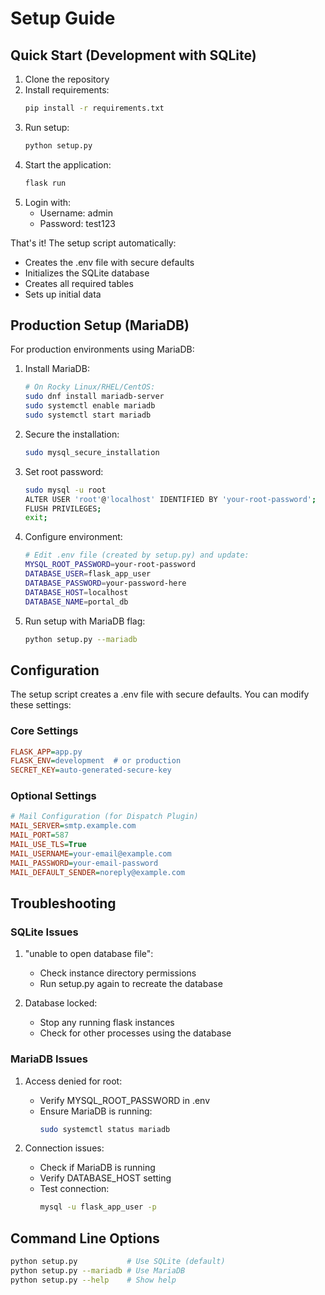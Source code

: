 # Setup Guide

## Quick Start (Development with SQLite)

1. Clone the repository
2. Install requirements:
   ```bash
   pip install -r requirements.txt
   ```
3. Run setup:
   ```bash
   python setup.py
   ```
4. Start the application:
   ```bash
   flask run
   ```
5. Login with:
   - Username: admin
   - Password: test123

That's it! The setup script automatically:
- Creates the .env file with secure defaults
- Initializes the SQLite database
- Creates all required tables
- Sets up initial data

## Production Setup (MariaDB)

For production environments using MariaDB:

1. Install MariaDB:
   ```bash
   # On Rocky Linux/RHEL/CentOS:
   sudo dnf install mariadb-server
   sudo systemctl enable mariadb
   sudo systemctl start mariadb
   ```

2. Secure the installation:
   ```bash
   sudo mysql_secure_installation
   ```

3. Set root password:
   ```bash
   sudo mysql -u root
   ALTER USER 'root'@'localhost' IDENTIFIED BY 'your-root-password';
   FLUSH PRIVILEGES;
   exit;
   ```

4. Configure environment:
   ```bash
   # Edit .env file (created by setup.py) and update:
   MYSQL_ROOT_PASSWORD=your-root-password
   DATABASE_USER=flask_app_user
   DATABASE_PASSWORD=your-password-here
   DATABASE_HOST=localhost
   DATABASE_NAME=portal_db
   ```

5. Run setup with MariaDB flag:
   ```bash
   python setup.py --mariadb
   ```

## Configuration

The setup script creates a .env file with secure defaults. You can modify these settings:

### Core Settings
```ini
FLASK_APP=app.py
FLASK_ENV=development  # or production
SECRET_KEY=auto-generated-secure-key
```

### Optional Settings
```ini
# Mail Configuration (for Dispatch Plugin)
MAIL_SERVER=smtp.example.com
MAIL_PORT=587
MAIL_USE_TLS=True
MAIL_USERNAME=your-email@example.com
MAIL_PASSWORD=your-email-password
MAIL_DEFAULT_SENDER=noreply@example.com
```

## Troubleshooting

### SQLite Issues

1. "unable to open database file":
   - Check instance directory permissions
   - Run setup.py again to recreate the database

2. Database locked:
   - Stop any running flask instances
   - Check for other processes using the database

### MariaDB Issues

1. Access denied for root:
   - Verify MYSQL_ROOT_PASSWORD in .env
   - Ensure MariaDB is running:
     ```bash
     sudo systemctl status mariadb
     ```

2. Connection issues:
   - Check if MariaDB is running
   - Verify DATABASE_HOST setting
   - Test connection:
     ```bash
     mysql -u flask_app_user -p
     ```

## Command Line Options

```bash
python setup.py           # Use SQLite (default)
python setup.py --mariadb # Use MariaDB
python setup.py --help    # Show help
